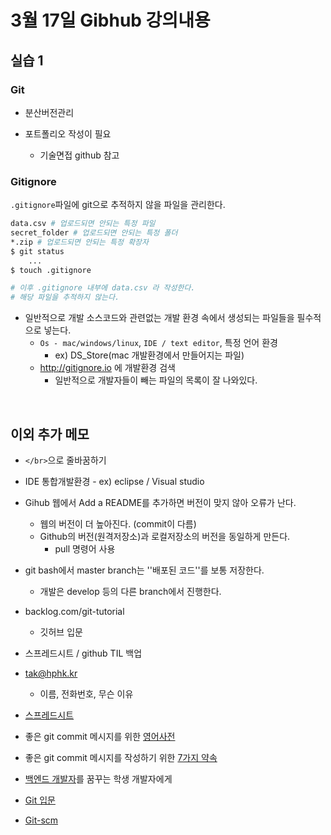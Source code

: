 # 3월 17일 Gibhub 강의내용

## 실습 1

### Git

* 분산버전관리

* 포트폴리오 작성이 필요
  * 기술면접 github 참고



### Gitignore

`.gitignore`파일에 git으로 추적하지 않을 파일을 관리한다.

```bash
data.csv # 업로드되면 안되는 특정 파일
secret_folder # 업로드되면 안되는 특정 폴더
*.zip # 업로드되면 안되는 특정 확장자
$ git status
	... 
$ touch .gitignore

# 이후 .gitignore 내부에 data.csv 라 작성한다.
# 해당 파일을 추적하지 않는다.
```

* 일반적으로 개발 소스코드와 관련없는 개발 환경 속에서 생성되는 파일들을 필수적으로 넣는다.
  * `Os - mac/windows/linux`, `IDE / text editor`, 특정 언어 환경
    * ex) DS_Store(mac 개발환경에서 만들어지는 파일)
  * http://gitignore.io 에 개발환경 검색
    * 일반적으로 개발자들이 빼는 파일의 목록이 잘 나와있다. 

</br>







## 이외 추가 메모

* `</br>`으로 줄바꿈하기
* IDE 통합개발환경 - ex) eclipse / Visual studio
* Gihub 웹에서 Add a README를 추가하면 버전이 맞지 않아 오류가 난다. 
  * 웹의 버전이 더 높아진다. (commit이 다름)
  * Github의 버전(원격저장소)과 로컬저장소의 버전을 동일하게 만든다. 
    * pull 명령어 사용
* git bash에서 master branch는 ''배포된 코드''를 보통 저장한다.
  * 개발은 develop 등의 다른 branch에서 진행한다.
* backlog.com/git-tutorial
  * 깃허브 입문
* 스프레드시트 / github TIL 백업
* tak@hphk.kr
  * 이름, 전화번호, 무슨 이유

* [스프레드시트](https://docs.google.com/spreadsheets/d/1m3iHoVafUK1Yicf35eQvdQJwmEuyrXDHi7oJka77eAI/edit#gid=0)

* 좋은 git commit 메시지를 위한 [영어사전](https://blog.ull.im/engineering/2019/03/10/logs-on-git.html)
* 좋은 git commit 메시지를 작성하기 위한 [7가지 약속](https://meetup.toast.com/posts/106)
* [백엔드 개발자](https://d2.naver.com/news/3435170)를 꿈꾸는 학생 개발자에게
* [Git 입문](https://backlog.com/git-tutorial/kr/intro/intro1_1.html)

* [Git-scm](git-scm/book/ko/v2)
